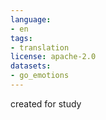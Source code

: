 ```yaml
---
language:
- en
tags:
- translation
license: apache-2.0
datasets:
- go_emotions
---
```


created for study